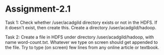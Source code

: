 # Assignment-2.1

Task 1:
Check whether /user/acadgild directory exists or not in the HDFS.
If it doesn't exist, then create this.
Create a directory /user/acadgild/hadoop.

Task 2:
Create a file in HDFS under directory /user/acadgild/hadoop, with name word-count.txt.
Whatever we type on screen should get appended to the file.
Try to type (on screen) few lines from any online article or textbook.

